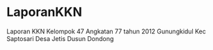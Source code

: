 LaporanKKN
==========

Laporan KKN Kelompok 47 Angkatan 77 tahun 2012
Gunungkidul
Kec Saptosari Desa Jetis
Dusun Dondong
